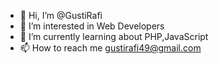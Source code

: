 - 👋 Hi, I’m @GustiRafi
- 👀 I’m interested in Web Developers
- 🌱 I’m currently learning about PHP,JavaScript
- 📫 How to reach me gustirafi49@gmail.com


<!---
GustiRafi/GustiRafi is a ✨ special ✨ repository because its `README.md` (this file) appears on your GitHub profile.
You can click the Preview link to take a look at your changes.
--->
